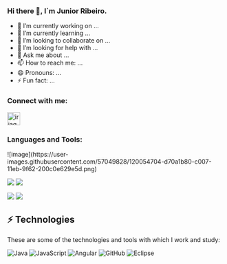### Hi there 👋, I´m Junior Ribeiro. 

- 🔭 I’m currently working on ...
- 🌱 I’m currently learning ...
- 👯 I’m looking to collaborate on ...
- 🤔 I’m looking for help with ...
- 💬 Ask me about ...
- 📫 How to reach me: ...
- 😄 Pronouns: ...
- ⚡ Fun fact: ...




<h3 align="left">Connect with me:</h3>
<p align="left">
<a href="https://www.linkedin.com/in/juniorribeiro89/" target="blank"><img align="center" src="https://i.pinimg.com/originals/a4/fd/8f/a4fd8fa494c08f980d70175109175614.png" alt="iriaguazzi" height="30" width="30" /></a>
</p>

<h3 align="left">Languages and Tools:</h3>
![image](https://user-images.githubusercontent.com/57049828/120054704-d70a1b80-c007-11eb-9f62-200c0e629e5d.png)

[<img src="https://img.shields.io/badge/twitter-%231DA1F2.svg?&style=for-the-badge&logo=twitter&logoColor=white" />](https://twitter.com/J_jr89) [<img src="https://img.shields.io/badge/linkedin-%230077B5.svg?&style=for-the-badge&logo=linkedin&logoColor=white" />](https://www.linkedin.com/in/https://www.linkedin.com/in/juniorribeiro89//) 

[<img src = "https://img.shields.io/badge/instagram-%23E4405F.svg?&style=for-the-badge&logo=instagram&logoColor=white">](https://www.instagram.com/https://www.instagram.com/juniorribeiro89//) 
[<img src = "https://img.shields.io/badge/facebook-%231877F2.svg?&style=for-the-badge&logo=facebook&logoColor=white">](https://www.facebook.com/https://www.facebook.com/TgJr89)

## ⚡ Technologies

These are some of the technologies and tools with which I work and study:

![Java](https://img.shields.io/badge/-Java-007396?style=flat-square&logo=java)
![JavaScript](https://img.shields.io/badge/-JavaScript-black?style=flat-square&logo=javascript)
![Angular](https://img.shields.io/badge/-Angular-DD0031?style=flat-square&logo=angular)
![GitHub](https://img.shields.io/badge/-GitHub-181717?style=flat-square&logo=github)
![Eclipse](https://img.shields.io/badge/-Eclipse-2C2255?style=flat-square&logo=eclipse&logoColor=white)


